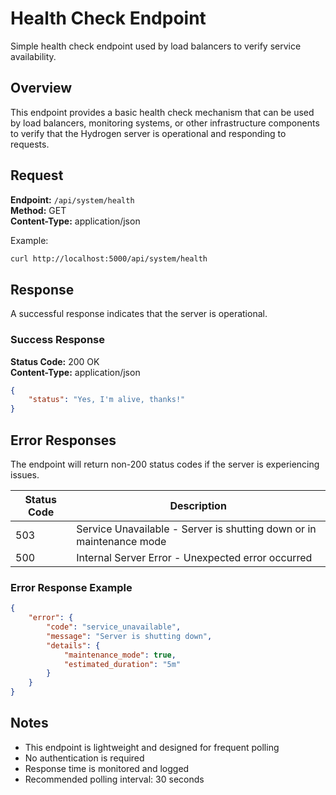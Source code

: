 # Health Check Endpoint

Simple health check endpoint used by load balancers to verify service availability.

## Overview

This endpoint provides a basic health check mechanism that can be used by load balancers, monitoring systems, or other infrastructure components to verify that the Hydrogen server is operational and responding to requests.

## Request

**Endpoint:** `/api/system/health`  
**Method:** GET  
**Content-Type:** application/json

Example:

```bash
curl http://localhost:5000/api/system/health
```

## Response

A successful response indicates that the server is operational.

### Success Response

**Status Code:** 200 OK  
**Content-Type:** application/json

```json
{
    "status": "Yes, I'm alive, thanks!"
}
```

## Error Responses

The endpoint will return non-200 status codes if the server is experiencing issues.

| Status Code | Description |
|------------|-------------|
| 503 | Service Unavailable - Server is shutting down or in maintenance mode |
| 500 | Internal Server Error - Unexpected error occurred |

### Error Response Example

```json
{
    "error": {
        "code": "service_unavailable",
        "message": "Server is shutting down",
        "details": {
            "maintenance_mode": true,
            "estimated_duration": "5m"
        }
    }
}
```

## Notes

- This endpoint is lightweight and designed for frequent polling
- No authentication is required
- Response time is monitored and logged
- Recommended polling interval: 30 seconds
